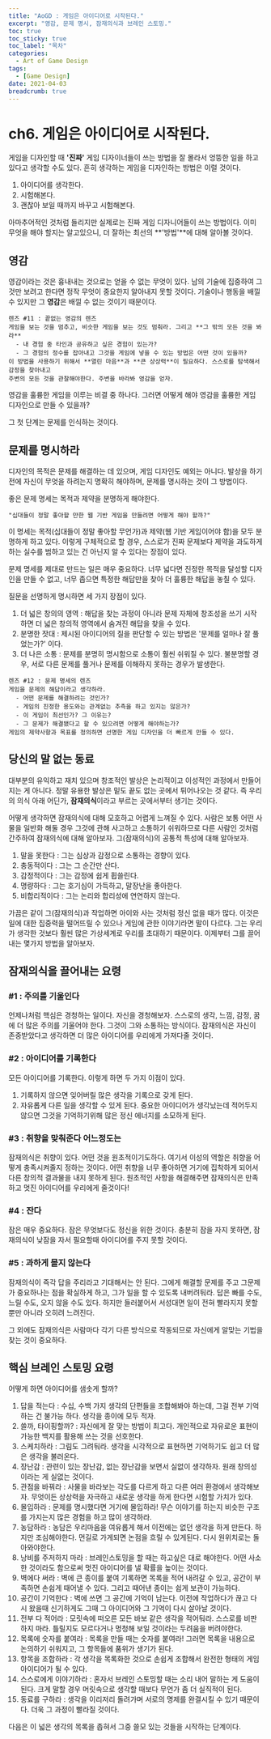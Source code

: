 ```yaml
---
title: "AoGD : 게임은 아이디어로 시작된다."
excerpt: "영감, 문제 명시, 잠재의식과 브레인 스토밍."
toc: true
toc_sticky: true
toc_label: "목차"
categories:
  - Art of Game Design
tags:
  - [Game Design]
date: 2021-04-03
breadcrumb: true
---
```


# ch6. 게임은 아이디어로 시작된다.

게임을 디자인할 때 **'진짜'** 게임 디자이너들이 쓰는 방법을 잘 몰라서 엉뚱한 일을 하고 있다고 생각할 수도 있다. 흔히 생각하는 게임을 디자인하는 방법은 이럴 것이다.

1. 아이디어를 생각한다.
2. 시험해본다.
3. 괜찮아 보일 때까지 바꾸고 시험해본다.

아마추어적인 것처럼 들리지만 실제로는 진짜 게임 디자니어들이 쓰는 방법이다. 이미 무엇을 해야 할지는 알고있으니, 더 잘하는 최선의 **'방법'**에 대해 알아볼 것이다.

## 영감

 영감이라는 것은 흉내내는 것으로는 얻을 수 없는 무엇이 있다. 남의 기술에 집중하여 그것만 보려고 한다면 정작 무엇이 중요한지 알아내지 못할 것이다. 기술이나 행동을 배낄 수 있지만 그 **영감**은 배낄 수 없는 것이기 때문이다. 

~~~
렌즈 #11 : 끝없는 영감의 렌즈
게임을 보는 것을 멈추고, 비슷한 게임을 보는 것도 멈춰라. 그리고 **그 밖의 모든 것을 봐라**
  - 내 경험 중 타인과 공유하고 싶은 경험이 있는가?
  - 그 경험의 정수를 잡아내고 그것을 게임에 넣을 수 있는 방법은 어떤 것이 있을까?
이 방법을 사용하기 위해서 **열린 마음**과 **큰 상상력**이 필요하다. 스스로를 탐색해서 감정을 찾아내고 
주변의 모든 것을 관찰해야한다. 주변을 바라봐 영감을 얻자.
~~~

  영감을 훌륭한 게임을 이루는 비결 중 하나다. 그러면 어떻게 해야 영감을 훌륭한 게임 디자인으로 만들 수 있을까?

  그 첫 단계는 문제를 인식하는 것이다.

## 문제를 명시하라

  디자인의 목적은 문제를 해결하는 데 있으며, 게임 디자인도 예외는 아니다. 발상을 하기 전에 자신이 무엇을 하려는지 명확히 해야하며, 문제를 명시하는 것이 그 방법이다.

  좋은 문제 명세는 목적과 제약을 분명하게 해야한다.

~~~
"십대들이 정말 좋아할 만한 웹 기반 게임을 만들려면 어떻게 해야 할까?"
~~~

  이 명세는 목적(십대들이 정말 좋아할 무언가)과 제약(웹 기반 게임이어야 함)을 모두 분명하게 하고 있다. 이렇게 구체적으로 할 경우, 스스로가 진짜 문제보다 제약을 과도하게 하는 실수를 범하고 있는 건 아닌지 알 수 있다는 장점이 있다. 

  문제 명세를 제대로 만드는 일은 매우 중요하다. 너무 넓다면 진정한 목적을 달성할 디자인을 만들 수 없고, 너무 좁으면 특정한 해답만을 찾아 더 훌륭한 해답을 놓칠 수 있다.

 질문을 선명하게 명시하면 세 가지 장점이 있다.

1. 더 넓은 창의의 영역 : 해답을 찾는 과정이 아니라 문제 자체에 창조성을 쓰기 시작하면 더 넓은 창의적 영역에서 숨겨진 해답을 찾을 수 있다.
2. 분명한 잣대 : 제시된 아이디어의 질을 판단할 수 있는 방법은 '문제를 얼마나 잘 풀었는가?' 이다.
3. 더 나은 소통 : 문제를 분명히 명시함으로 소통이 훨씬 쉬워질 수 있다. 불분명할 경우, 서로 다른 문제를 풀거나 문제를 이해하지 못하는 경우가 발생한다.

~~~
렌즈 #12 : 문제 명세의 렌즈
게임을 문제의 해답이라고 생각하라.
  - 어떤 문제를 해결하려는 것인가?
  - 게임의 진정한 용도와는 관계없는 추측을 하고 있지는 않은가?
  - 이 게임이 최선인가? 그 이유는?
  - 그 문제가 해결됐다고 할 수 있으려면 어떻게 해야하는가?
게임의 제약사항과 목표를 정의하면 선명한 게임 디자인을 더 빠르게 만들 수 있다.
~~~

## 당신의 말 없는 동료

  대부분의 유익하고 재치 있으며 창조적인 발상은 논리적이고 이성적인 과정에서 만들어지는 게 아니다. 정말 유용한 발상은 밑도 끝도 없는 곳에서 튀어나오는 것 같다. 즉 우리의 의식 아래 어딘가, **잠재의식**이라고 부르는 곳에서부터 생기는 것이다.

 어떻게 생각하면 잠재의식에 대해 모호하고 어렵게 느껴질 수 있다. 사람은 보통 어떤 사물을 일반화 해둘 경우 그것에 관해 사고하고 소통하기 쉬워하므로 다른 사람인 것처럼 간주하여 잠재의식에 대해 알아보자. 그(잠재의식)의 공통적 특성에 대해 알아보자.

1. 말을  못한다 : 그는 심상과 감정으로 소통하는 경향이 있다.
2. 충동적이다 : 그는 그 순간만 산다.
3. 감정적이다 : 그는 감정에 쉽게 휩쓸린다.
4. 명량하다 : 그는 호기심이 가득하고, 말장난을 좋아한다.
5. 비합리적이다 : 그는 논리와 합리성에 연연하지 않는다.

  가끔은 같이 그(잠재의식)과 작업하면 아이와 사는 것처럼 정신 없을 때가 많다. 이것은 일에 대한 집중력을 떨어뜨릴 수 있으나 게임에 관한 이야기라면 말이 다르다. 그는 우리가 생각한 것보다 훨씬 많은 가상세계로 우리를 초대하기 때문이다. 이제부터 그를 끌어내는 몇가지 방법을 알아보자.

## 잠재의식을 끌어내는 요령

### #1 : 주의를 기울인다

언제나처럼 핵심은 경청하는 일이다. 자신을 경청해보자. 스스로의 생각, 느낌, 감정, 꿈에 더 많은 주의를 기울어야 한다. 그것이 그와 소통하는 방식이다. 잠재의식은 자신이 존중받았다고 생각하면 더 많은 아이디어를 우리에게 가져다줄 것이다.

### #2 : 아이디어를 기록한다

모든 아이디어를 기록한다. 이렇게 하면 두 가지 이점이 있다.

1. 기록하지 않으면 잊어버릴 많은 생각을 기록으로 갖게 된다.
2. 자유롭게 다른 일을 생각할 수 있게 된다. 중요한 아이디어가 생각났는데 적어두지 않으면 그것을 기억하기위해 많은 정신 에너지를 소모하게 된다.

### #3 : 취향을 맞춰준다 어느정도는

잠재의식은 취향이 있다. 어떤 것을 원초적이기도하다. 여기서 이성의 역할은 취향을 어떻게 충족시켜줄지 정하는 것이다. 어떤 취향을 너무 좋아하면 거기에 집착하게 되어서 다른 창의적 결과물을 내지 못하게 된다. 원초적인 사항을 해결해주면 잠재의식은 만족하고 멋진 아이디어를 우리에게 줄것이다!

### #4 : 잔다

잠은 매우 중요하다. 잠은 무엇보다도 정신을 위한 것이다. 충분히 잠을 자지 못하면, 잠재의식이 낮잠을 자서 필요할때 아이디어를 주지 못할 것이다.

### #5 : 과하게 몰지 않는다

잠재의식이 즉각 답을 주리라고 기대해서는 안 된다. 그에게 해결할 문제를 주고 그문제가 중요하나는 점을 확실하게 하고, 그가 일을 할 수 있도록 내버려둬라. 답은 빠를 수도, 느릴 수도, 오지 않을 수도 있다. 하지만 들러붙어서 서성대면 일이 전혀 빨라지지 못할 뿐만 아니라 오히려 느려진다.

그 외에도 잠재의식은 사람마다 각기 다른 방식으로 작동되므로 자신에게 알맞는 기법을 찾는 것이 중요하다.

## 핵심 브레인 스토밍 요령

어떻게 하면 아이디어를 샘솟게 할까?

1. 답을 적는다 : 수십, 수백 가지 생각의 단편들을 조합해봐야 하는데, 그걸 전부 기억하는 건 불가능 하다. 생각을 종이에 모두 적자.
2. 쓸까, 타이핑할까? : 자신에게 잘 맞는 방법이 최고다. 개인적으로 자유로운 표현이 가능한 백지를 활용해 쓰는 것을 선호한다.
3. 스케치하라 : 그림도 그려둬라. 생각을 시각적으로 표현하면 기억하기도 쉽고 더 많은 생각을 불러온다.
4. 장난감 : 관련이 있는 장난감, 없는 장난감을 보면서 실없이 생각하자. 원래 창의성이라는 게 실없는 것이다.
5. 관점을 바꿔라 : 사물을 바라보는 각도를 다르게 하고 다른 여러 환경에서 생각해보자. 무엇이든 상상력을 자극하고 새로운 생각을 하게 한다면 시험할 가치가 있다.
6. 몰입하라 : 문제를 명시했다면 거기에 몰입하라! 무슨 이야기를 하는지 비슷한 구조를 가지는지 많은 경험을 하고 많이 생각하라.
7. 농담하라 : 농담은 우리마음을 여유롭게 해서 이전에는 없던 생각을 하게 만든다. 하지만 조심해야한다. 먼길로 가게되면 논점을 흐릴 수 있게된다. 다시 원위치로는 돌아와야한다.
8. 낭비를 주저하지 마라 : 브레인스토밍을 할 때는 하고싶은 대로 해야한다. 어떤 사소한 것이라도 함으로써 멋진 아이디어를 낼 확률을 높이는 것이다.
9. 벽에다 써라 : 벽에 큰 종이를 붙여 기록하면 목록을 적어 내려갈 수 있고, 공간이 부족하면 손쉽게 때어낼 수 있다. 그리고 때어낸 종이는 쉽게 보관이 가능하다.
10. 공간이 기억한다 : 벽에 쓰면 그 공간에 기억이 남는다. 이전에 작업하다가 끊고 다시 왔을때 신기하게도 그때 그 아이디어와 그 기억이 다시 살아날 것이다.
11. 전부 다 적어라 : 모릿속에 떠오른 모든 바보 같은 생각을 적어둬라. 스스로를 비판하지 마라. 틀릴지도 모르다거나 멍청해 보일 것이라는 두려움을 버려야한다.
12. 목록에 숫자를 붙여라 : 목록을 만들 때는 숫자를 붙여라! 그러면 목록을 내용으로 논의하기 쉬워지고, 그 항목들에 품위가 생기가 된다.
13. 항목을 조합하라 : 각 생각을 목록화한 것으로 손쉽게 조합해서 완전한 형태의 게임 아이디어가 될 수 있다.
14. 스스로에게 이야기하라 : 혼자서 브레인 스토밍할 때는 소리 내어 말하는 게 도움이 된다. 크게 말할 경우 머릿속으로 생각할 때보다 무언가 좀 더 실직적이 된다.
15. 동료를 구하라 : 생각을 이리저리 돌려가며 서로의 명제를 완결시킬 수 있기 때문이다. 더욱 그 과정이 빨라질 것이다.

다음은 이 넓은 생각의 목록을 좁혀서 그중 쓸모 있는 것들을 시작하는 단계이다.